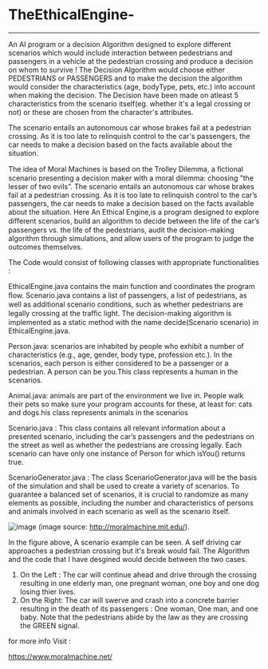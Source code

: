 # TheEthicalEngine-
------------------------------------

An AI program or a decision Algorithm designed to explore different scenarios which would include interaction between pedestrians and passengers in a vehicle at the pedestrian crossing and produce a decision on whom to survive ! The Decision Algorithm would choose either PEDESTRIANS or PASSENGERS and to make the decision the algorithm would consider the characteristics (age, bodyType, pets, etc.) into account when making the decision. The Decision have been made on atleast 5 characteristics from the scenario itself(eg. whether it's a legal crossing or not) or these are chosen from the character's attributes.  


The scenario entails an autonomous car whose brakes fail at a pedestrian crossing. As it is too late to relinquish control to the car's passengers, the car needs to make a decision based on the facts available about the situation.


The idea of Moral Machines is based on the Trolley Dilemma, a ﬁctional scenario presenting a decision maker with a moral dilemma: choosing ”the lesser of two evils”. The scenario entails an autonomous car whose brakes fail at a pedestrian crossing. As it is too late to relinquish control to the car’s passengers, the car needs to make a decision based on the facts available about the situation. Here An Ethical Engine,is a program designed to explore diﬀerent scenarios, build an algorithm to decide between the life of the car’s passengers vs. the life of the pedestrians, audit the decision-making algorithm through simulations, and allow users of the program to judge the outcomes themselves.


The Code would consist of following classes with appropriate functionalities : 

EthicalEngine.java contains the main function and coordinates the program ﬂow. Scenario.java contains a list of passengers, a list of pedestrians, as well as additional scenario conditions, such as whether pedestrians are legally crossing at the traﬃc light. The decision-making algorithm is implemented as a static method with the name decide(Scenario scenario) in EthicalEngine.java.


Person.java: scenarios are inhabited by people who exhibit a number of characteristics (e.g., age, gender, body type, profession etc.). In the scenarios, each person is either considered to be a passenger or a pedestrian. A person can be you.This class represents a human in the scenarios.

Animal.java: animals are part of the environment we live in. People walk their pets so make sure your program accounts for these, at least for: cats and dogs.his class represents animals in the scenarios

Scenario.java : This class contains all relevant information about a presented scenario, including the car’s passengers and the pedestrians on the street as well as whether the pedestrians are crossing legally. Each scenario can have only one instance of Person for which isYou() returns true. 

ScenarioGenerator.java : The class ScenarioGenerator.java will be the basis of the simulation and shall be used to create a variety of scenarios. To guarantee a balanced set of scenarios, it is crucial to randomize as many elements as possible, including the number and characteristics of persons and animals involved in each scenario as well as the scenario itself. 


![image](https://user-images.githubusercontent.com/67852641/125564257-e3da3dd0-e7e7-4eac-b8d2-916429910f62.png)
(image source: http://moralmachine.mit.edu/).

In the figure above, A scenario example can be seen. A self driving car approaches a pedestrian crossing but it's break would fail. The Algorithm and the code that I have desgined would decide between the two cases. 
1. On the Left : The car will continue ahead and drive through the crossing resulting in one elderly man, one pregnant woman, one boy and one dog losing thier lives. 
2. On the Right: The car will swerve and crash into a concrete barrier resulting in the death of its passengers : One woman, One man, and one baby. Note that the pedestrians abide by the law as they are crossing the GREEN signal. 







for more info Visit : 

https://www.moralmachine.net/
